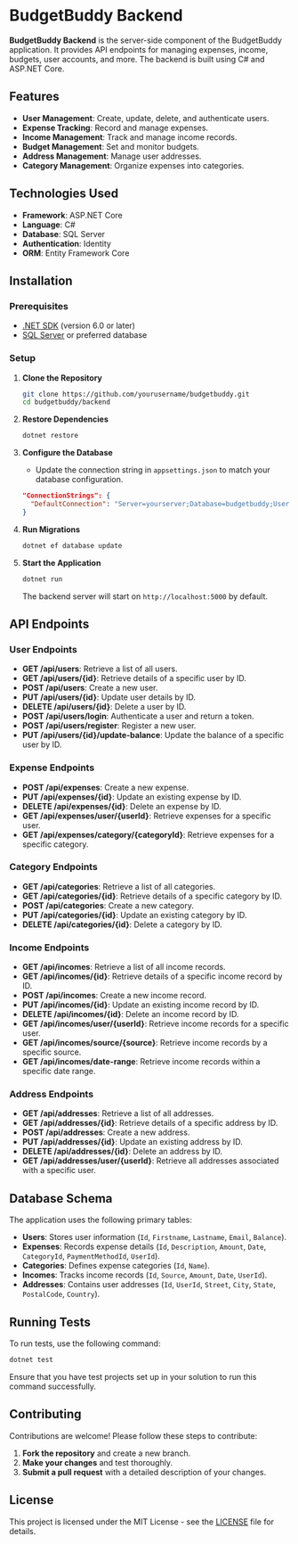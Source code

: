 # BudgetBuddy Backend

**BudgetBuddy Backend** is the server-side component of the BudgetBuddy application. It provides API endpoints for managing expenses, income, budgets, user accounts, and more. The backend is built using C# and ASP.NET Core.

## Features

- **User Management**: Create, update, delete, and authenticate users.
- **Expense Tracking**: Record and manage expenses.
- **Income Management**: Track and manage income records.
- **Budget Management**: Set and monitor budgets.
- **Address Management**: Manage user addresses.
- **Category Management**: Organize expenses into categories.

## Technologies Used

- **Framework**: ASP.NET Core
- **Language**: C#
- **Database**: SQL Server
- **Authentication**: Identity
- **ORM**: Entity Framework Core

## Installation

### Prerequisites

- [.NET SDK](https://dotnet.microsoft.com/download) (version 6.0 or later)
- [SQL Server](https://www.microsoft.com/en-us/sql-server/sql-server-downloads) or preferred database

### Setup

1. **Clone the Repository**

   ```bash
   git clone https://github.com/yourusername/budgetbuddy.git
   cd budgetbuddy/backend
   ```

2. **Restore Dependencies**

   ```bash
   dotnet restore
   ```

3. **Configure the Database**

   - Update the connection string in `appsettings.json` to match your database configuration.

   ```json
   "ConnectionStrings": {
     "DefaultConnection": "Server=yourserver;Database=budgetbuddy;User Id=yourusername;Password=yourpassword;"
   }
   ```

4. **Run Migrations**

   ```bash
   dotnet ef database update
   ```

5. **Start the Application**

   ```bash
   dotnet run
   ```

   The backend server will start on `http://localhost:5000` by default.

## API Endpoints

### **User Endpoints**

- **GET /api/users**: Retrieve a list of all users.
- **GET /api/users/{id}**: Retrieve details of a specific user by ID.
- **POST /api/users**: Create a new user.
- **PUT /api/users/{id}**: Update user details by ID.
- **DELETE /api/users/{id}**: Delete a user by ID.
- **POST /api/users/login**: Authenticate a user and return a token.
- **POST /api/users/register**: Register a new user.
- **PUT /api/users/{id}/update-balance**: Update the balance of a specific user by ID.

### **Expense Endpoints**

- **POST /api/expenses**: Create a new expense.
- **PUT /api/expenses/{id}**: Update an existing expense by ID.
- **DELETE /api/expenses/{id}**: Delete an expense by ID.
- **GET /api/expenses/user/{userId}**: Retrieve expenses for a specific user.
- **GET /api/expenses/category/{categoryId}**: Retrieve expenses for a specific category.

### **Category Endpoints**

- **GET /api/categories**: Retrieve a list of all categories.
- **GET /api/categories/{id}**: Retrieve details of a specific category by ID.
- **POST /api/categories**: Create a new category.
- **PUT /api/categories/{id}**: Update an existing category by ID.
- **DELETE /api/categories/{id}**: Delete a category by ID.

### **Income Endpoints**

- **GET /api/incomes**: Retrieve a list of all income records.
- **GET /api/incomes/{id}**: Retrieve details of a specific income record by ID.
- **POST /api/incomes**: Create a new income record.
- **PUT /api/incomes/{id}**: Update an existing income record by ID.
- **DELETE /api/incomes/{id}**: Delete an income record by ID.
- **GET /api/incomes/user/{userId}**: Retrieve income records for a specific user.
- **GET /api/incomes/source/{source}**: Retrieve income records by a specific source.
- **GET /api/incomes/date-range**: Retrieve income records within a specific date range.

### **Address Endpoints**

- **GET /api/addresses**: Retrieve a list of all addresses.
- **GET /api/addresses/{id}**: Retrieve details of a specific address by ID.
- **POST /api/addresses**: Create a new address.
- **PUT /api/addresses/{id}**: Update an existing address by ID.
- **DELETE /api/addresses/{id}**: Delete an address by ID.
- **GET /api/addresses/user/{userId}**: Retrieve all addresses associated with a specific user.

## Database Schema

The application uses the following primary tables:

- **Users**: Stores user information (`Id`, `Firstname`, `Lastname`, `Email`, `Balance`).
- **Expenses**: Records expense details (`Id`, `Description`, `Amount`, `Date`, `CategoryId`, `PaymentMethodId`, `UserId`).
- **Categories**: Defines expense categories (`Id`, `Name`).
- **Incomes**: Tracks income records (`Id`, `Source`, `Amount`, `Date`, `UserId`).
- **Addresses**: Contains user addresses (`Id`, `UserId`, `Street`, `City`, `State`, `PostalCode`, `Country`).

## Running Tests

To run tests, use the following command:

```bash
dotnet test
```

Ensure that you have test projects set up in your solution to run this command successfully.

## Contributing

Contributions are welcome! Please follow these steps to contribute:

1. **Fork the repository** and create a new branch.
2. **Make your changes** and test thoroughly.
3. **Submit a pull request** with a detailed description of your changes.

## License

This project is licensed under the MIT License - see the [LICENSE](LICENSE) file for details.
